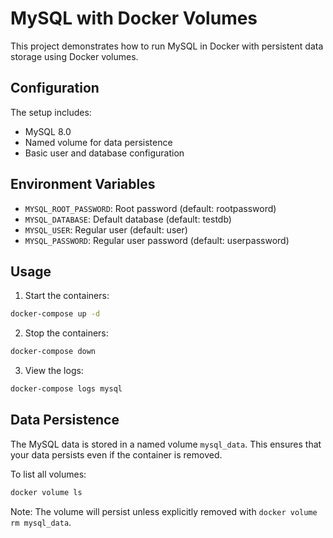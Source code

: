 # MySQL with Docker Volumes

This project demonstrates how to run MySQL in Docker with persistent data storage using Docker volumes.

## Configuration

The setup includes:
- MySQL 8.0
- Named volume for data persistence
- Basic user and database configuration

## Environment Variables

- `MYSQL_ROOT_PASSWORD`: Root password (default: rootpassword)
- `MYSQL_DATABASE`: Default database (default: testdb)
- `MYSQL_USER`: Regular user (default: user)
- `MYSQL_PASSWORD`: Regular user password (default: userpassword)

## Usage

1. Start the containers:
```bash
docker-compose up -d
```

2. Stop the containers:
```bash
docker-compose down
```

3. View the logs:
```bash
docker-compose logs mysql
```

## Data Persistence

The MySQL data is stored in a named volume `mysql_data`. This ensures that your data persists even if the container is removed.

To list all volumes:
```bash
docker volume ls
```

Note: The volume will persist unless explicitly removed with `docker volume rm mysql_data`. 